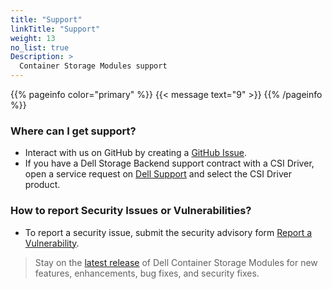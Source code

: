 ```yaml
---
title: "Support"
linkTitle: "Support"
weight: 13 
no_list: true 
Description: >
  Container Storage Modules support
---
```


{{% pageinfo color="primary" %}}
<span><span/>{{< message text="9" >}}
{{% /pageinfo %}}

### Where can I get support?
- Interact with us on GitHub by creating a [GitHub Issue](https://github.com/dell/csm/issues).
- If you have a Dell Storage Backend support contract with a CSI Driver, open a service request on [Dell Support](https://dell.com/support) and select the CSI Driver product.
### How to report Security Issues or Vulnerabilities?

- To report a security issue, submit the security advisory form [Report a Vulnerability](https://github.com/dell/csm/security/advisories/new).
> Stay on the [latest release](https://github.com/dell/csm/releases/latest) of Dell Container Storage Modules for new features, enhancements, bug fixes, and security fixes.
